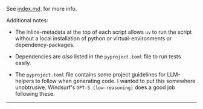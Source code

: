See [index.md](index.md). for more info.

Additional notes:
- The inline-metadata at the top of each script allows `uv` to run the script without a local installation of python or virtual-environments or dependency-packages.

- Dependencies are _also_ listed in the `pyproject.toml` file to run tests easily.

- The `pyproject.toml` file contains some project guidelines for LLM-helpers to follow when generating code. I wanted to put this somewhere unobtrusive. Windsurf's `GPT-5 (low-reasoning)` does a good job following these.

---